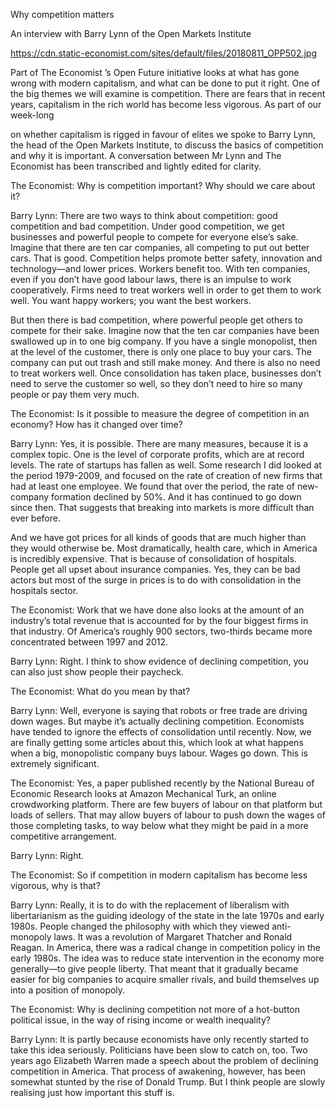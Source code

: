 Why competition matters 

An interview with Barry Lynn of the Open Markets Institute

https://cdn.static-economist.com/sites/default/files/20180811_OPP502.jpg

Part of  The Economist ’s Open Future initiative looks at what has gone wrong with modern capitalism, and what can be done to put it right. One of the big themes we will examine is competition. There are fears that in recent years, capitalism in the rich world has become less vigorous. As part of our week-long 

 on whether capitalism is rigged in favour of elites we spoke to Barry Lynn, the head of the Open Markets Institute, to discuss the basics of competition and why it is important. A conversation between Mr Lynn and  The Economist  has been transcribed and lightly edited for clarity.

  The Economist: Why is competition important? Why should we care about it?  

 Barry Lynn:  There are two ways to think about competition: good competition and bad competition. Under good competition, we get businesses and powerful people to compete for everyone else’s sake. Imagine that there are ten car companies, all competing to put out better cars. That is good. Competition helps promote better safety, innovation and technology—and lower prices. Workers benefit too. With ten companies, even if you don’t have good labour laws, there is an impulse to work cooperatively. Firms need to treat workers well in order to get them to work well. You want happy workers; you want the best workers.

But then there is bad competition, where powerful people get others to compete for their sake. Imagine now that the ten car companies have been swallowed up in to one big company. If you have a single monopolist, then at the level of the customer, there is only one place to buy your cars. The company can put out trash and still make money. And there is also no need to treat workers well. Once consolidation has taken place, businesses don’t need to serve the customer so well, so they don’t need to hire so many people or pay them very much. 

  The Economist: Is it possible to measure the degree of competition in an economy? How has it changed over time?   

 Barry Lynn:  Yes, it is possible. There are many measures, because it is a complex topic. One is the level of corporate profits, which are at record levels. The rate of startups has fallen as well. Some research I did looked at the period 1979-2009, and focused on the rate of creation of new firms that had at least one employee. We found that over the period, the rate of new-company formation declined by 50%. And it has continued to go down since then. That suggests that breaking into markets is more difficult than ever before.

And we have got prices for all kinds of goods that are much higher than they would otherwise be. Most dramatically, health care, which in America is incredibly expensive. That is because of consolidation of hospitals. People get all upset about insurance companies. Yes, they can be bad actors but most of the surge in prices is to do with consolidation in the hospitals sector.

  The Economist: Work that we have done also looks at the amount of an industry’s total revenue that is accounted for by the four biggest firms in that industry. Of America’s roughly 900 sectors, two-thirds became more concentrated between 1997 and 2012.   

 Barry Lynn:  Right. I think to show evidence of declining competition, you can also just show people their paycheck. 

  The Economist: What do you mean by that?   

 Barry Lynn:  Well, everyone is saying that robots or free trade are driving down wages. But maybe it’s actually declining competition. Economists have tended to ignore the effects of consolidation until recently. Now, we are finally getting some articles about this, which look at what happens when a big, monopolistic company buys labour. Wages go down. This is extremely significant.

  The Economist: Yes, a paper published recently by the National Bureau of Economic Research looks at Amazon Mechanical Turk, an online crowdworking platform. There are few buyers of labour on that platform but loads of sellers. That may allow buyers of labour to push down the wages of those completing tasks, to way below what they might be paid in a more competitive arrangement.   

 Barry Lynn:  Right.

  The Economist: So if competition in modern capitalism has become less vigorous, why is that?   

 Barry Lynn:  Really, it is to do with the replacement of liberalism with libertarianism as the guiding ideology of the state in the late 1970s and early 1980s. People changed the philosophy with which they viewed anti-monopoly laws. It was a revolution of Margaret Thatcher and Ronald Reagan. In America, there was a radical change in competition policy in the early 1980s. The idea was to reduce state intervention in the economy more generally—to give people liberty. That meant that it gradually became easier for big companies to acquire smaller rivals, and build themselves up into a position of monopoly. 

  The Economist: Why is declining competition not more of a hot-button political issue, in the way of rising income or wealth inequality?   

 Barry Lynn:  It is partly because economists have only recently started to take this idea seriously. Politicians have been slow to catch on, too. Two years ago Elizabeth Warren made a speech about the problem of declining competition in America. That process of awakening, however, has been somewhat stunted by the rise of Donald Trump. But I think people are slowly realising just how important this stuff is.